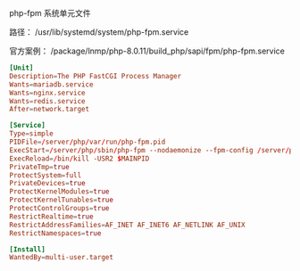 php-fpm 系统单元文件

路径： /usr/lib/systemd/system/php-fpm.service

官方案例： /package/lnmp/php-8.0.11/build_php/sapi/fpm/php-fpm.service

```conf
[Unit]
Description=The PHP FastCGI Process Manager
Wants=mariadb.service
Wants=nginx.service
Wants=redis.service
After=network.target

[Service]
Type=simple
PIDFile=/server/php/var/run/php-fpm.pid
ExecStart=/server/php/sbin/php-fpm --nodaemonize --fpm-config /server/php/etc/php-fpm.conf
ExecReload=/bin/kill -USR2 $MAINPID
PrivateTmp=true
ProtectSystem=full
PrivateDevices=true
ProtectKernelModules=true
ProtectKernelTunables=true
ProtectControlGroups=true
RestrictRealtime=true
RestrictAddressFamilies=AF_INET AF_INET6 AF_NETLINK AF_UNIX
RestrictNamespaces=true

[Install]
WantedBy=multi-user.target
```
